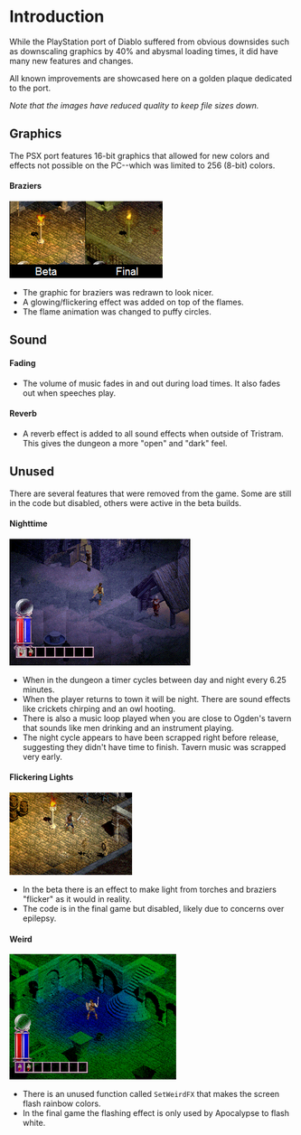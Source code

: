 # Introduction
While the PlayStation port of Diablo suffered from obvious downsides such as downscaling graphics by 40% and abysmal loading times, it did have many new features and changes.

All known improvements are showcased here on a golden plaque dedicated to the port.

*Note that the images have reduced quality to keep file sizes down.*

## Graphics
The PSX port features 16-bit graphics that allowed for new colors and effects not possible on the PC--which was limited to 256 (8-bit) colors.

#### Braziers
![lamp](img/lamp.png)
- The graphic for braziers was redrawn to look nicer.
- A glowing/flickering effect was added on top of the flames.
- The flame animation was changed to puffy circles.

## Sound

#### Fading
- The volume of music fades in and out during load times. It also fades out when speeches play.

#### Reverb
- A reverb effect is added to all sound effects when outside of Tristram. This gives the dungeon a more "open" and "dark" feel.

## Unused
There are several features that were removed from the game. Some are still in the code but disabled, others were active in the beta builds.

#### Nighttime
![night](img/night.png)
- When in the dungeon a timer cycles between day and night every 6.25 minutes.
- When the player returns to town it will be night. There are sound effects like crickets chirping and an owl hooting.
- There is also a music loop played when you are close to Ogden's tavern that sounds like men drinking and an instrument playing.
- The night cycle appears to have been scrapped right before release, suggesting they didn't have time to finish. Tavern music was scrapped very early.

#### Flickering Lights
![flicker](img/flicker.gif)
- In the beta there is an effect to make light from torches and braziers "flicker" as it would in reality.
- The code is in the final game but disabled, likely due to concerns over epilepsy.

#### Weird
![weird](img/weird.gif)
- There is an unused function called `SetWeirdFX` that makes the screen flash rainbow colors.
- In the final game the flashing effect is only used by Apocalypse to flash white.
